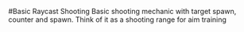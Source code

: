 #Basic Raycast Shooting
Basic shooting mechanic with target spawn, counter and spawn. Think of it as a shooting range for aim training

